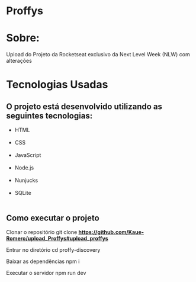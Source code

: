 # Proffys
<h1>Sobre:</h1>
Upload do Projeto da Rocketseat exclusivo da Next Level Week (NLW) com alterações

<h1>Tecnologias Usadas</h1>
<h2>O projeto está desenvolvido utilizando as seguintes tecnologias:</h2>
<ul>
<li>HTML</li><br>
<li>CSS</li><br>
<li>JavaScript</li><br>
<li>Node.js</li><br>
<li>Nunjucks</li><br>
<li>SQLite</li><br>
</ul>
<h2>Como executar o projeto</h2>

Clonar o repositório git clone <strong>https://github.com/Kaue-Romero/upload_Proffys#upload_proffys</strong><br>

Entrar no diretório cd proffy-discovery<br>

Baixar as dependências npm i<br>

Executar o servidor npm run dev<br>

